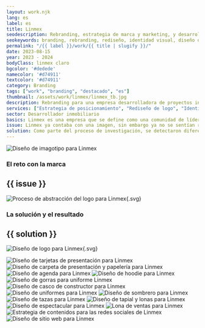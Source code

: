 ```yaml
---
layout: work.njk 
lang: es
label: es
title: Linmex
seodescription: Rebranding, estrategia de marca y marketing, y desarrollo de sitio web para Linmex, un desarrollador inmobiliario especializado en inversionistas capitalistas y aportadores.
seokeywords: branding, rebranding, rediseño, identidad visual, diseño de logotipo, logo, marca para un desarrollador inmobiliario, inversionistas, terrenos,lotes, inversión, linmex, marker, méxico
permalink: "/{{ label }}/work/{{ title | slugify }}/"
date: 2023-08-15
year: 2023 - 2024
bodyClass: linmex claro
bgcolor: '#dedede'
namecolor: '#d74911'
textcolor: '#d74911'
category: Branding
tags: ["work", "branding", "destacado", "es"]
thumbnail: /assets/work/linmex/linmex_tb.jpg
description: Rebranding para una empresa desarrolladora de proyectos inmobiliarios
services: ["Estrategia de posicionamiento", "Rediseño de logo", "Identidad Corporativa", "Desarrollo de sitio Web"]
sector: Desarrollador inmobiliario
basics: Linmex es una empresa que se define como una comunidad de líderes inmobiliarios en Mérida, Yucatán, en continua búsqueda de oportunidades de cambio para la industria de los Bienes Raíces, a través de propuestas innovadoras que propicien una mejor calidad de vida para sus inversionistas, colaboradores y la sociedad en general.
issue: Linmex ya contaba con una imagen, sin embargo ya no se sentían representados por ella. Adicionalmente su logo se parecía visualmente a otro, lo cual ocasionaba problemas para lograr establecer una identidad propia. Por tal motivo, resultó importante llevar a cabo un rebranding completo, desde donde se pudiera construir una nueva identidad con base a sus valores, esencia y diferenciadores.
solution: Como parte del proceso de investigación, se detectaron diferenciadores que eran clave durante el proceso de trabajo que desempeña Linmex con sus socios, asesores y desarrollos. En primer lugar, ofrecen crecimiento para sus inversionistas, tanto a socios capitalistas como aportadores. También brindan dirección a sus asesores internos y externos, a fin de que cuenten con las herramientas y el conocimiento para ser más efectivos en la venta de las propiedades. Por último, logran el éxito en cada nuevo proyecto mediante una metodología probada, sistémica y funcional. Estos fueron los atributos que dieron lugar a su identidad empezando con la imagen del logo, una abstracción de esos tres conceptos base. A partir de ahí, la identidad refuerza los mismos tres componentes, impulsada por un color dinámico, moderno y joven, y equilibrada por una estructura de contenidos formal y sobria.
---
```


![Diseño de imagotipo para Linmex](/assets/work/linmex/linmex_imagotipo.jpg)

<div class="column__2">
    <div class="col__left">
        <h3>El reto con la marca</h3>
    </div>
    <div class="col__right">
        <h2>{{ issue }}</h2>
    </div>
</div>

![Proceso de abstracción del logo para Linmex](/assets/work/linmex/linmex_logo_proceso.svg){.svg}

<div class="column__2 work__column__2">
    <div class="col__left">
        <h3>La solución y el resultado</h3>
    </div>
    <div class="col__right">
        <h2>{{ solution }}</h2>
    </div>
</div>

![Diseño de logo para Linmex](/assets/work/linmex/linmex_logo.svg){.svg}

![Diseño de tarjetas de presentación para Linmex](/assets/work/linmex/linmex_tarjetas.jpg)
![Diseño de carpeta de presentación y papelería para Linmex](/assets/work/linmex/linmex_folder.jpg)
![Diseño de agenda para Linmex](/assets/work/linmex/linmex_agenda.jpg)
![Diseño de hoodie para Linmex](/assets/work/linmex/linmex_hoodie.jpg)
![Diseño de gorras para uniforme Linmex](/assets/work/linmex/linmex_gorras.jpg)
![Diseño de casco de constructor para Linmex](/assets/work/linmex/linmex_casco.jpg)
![Diseño de uniformes para Linmex](/assets/work/linmex/linmex_uniformes.jpg)
![Diseño de sombrero para Linmex](/assets/work/linmex/linmex_sombrero.jpg)
![Diseño de tazas para Linmex](/assets/work/linmex/linmex_taza.jpg)
![Diseño de tapial y lonas para Linmex](/assets/work/linmex/linmex_paneles.jpg)
![Diseño de espectacular para Linmex](/assets/work/linmex/linmex_espectacular.jpg)
![Lona de ventas para Linmex](/assets/work/linmex/linmex_lona.jpg)
![Estrategia de contenidos para las redes sociales de Linmex](/assets/work/linmex/linmex_instagram.jpg)
![Diseño de sitio web para Linmex](/assets/work/linmex/linmex_web.jpg)